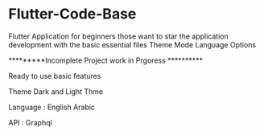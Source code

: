 # Flutter-Code-Base
Flutter Application for beginners those want to star the application development  with the basic essential files  Theme Mode Language Options

*********Incomplete Project work in Prgoress **********


Ready to use basic features 

Theme 
Dark and Light Thme 

Language : English Arabic 

API : Graphql 
